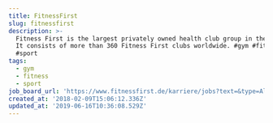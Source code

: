 ```yaml
---
title: FitnessFirst
slug: fitnessfirst
description: >-
  Fitness First is the largest privately owned health club group in the world.
  It consists of more than 360 Fitness First clubs worldwide. #gym #fitness
  #sport
tags:
  - gym
  - fitness
  - sport
job_board_url: 'https://www.fitnessfirst.de/karriere/jobs?text=&type=All&location=959'
created_at: '2018-02-09T15:06:12.336Z'
updated_at: '2019-06-16T10:36:08.529Z'
---
```

